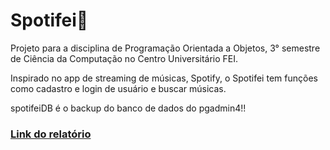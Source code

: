 # Spotifei💚
Projeto para a disciplina de Programação Orientada a Objetos, 3° semestre de Ciência da Computação no Centro Universitário FEI.

Inspirado no app de streaming de músicas, Spotify, o Spotifei tem funções como cadastro e login de usuário e buscar músicas.

spotifeiDB é o backup do banco de dados do pgadmin4!!
<h3><a href="https://docs.google.com/document/d/1bpfBETrdvl2iD3YRPdIegFZN7GZAinQemDIDiCHvBjQ/edit?usp=sharing">Link do relatório</a> </h3>

